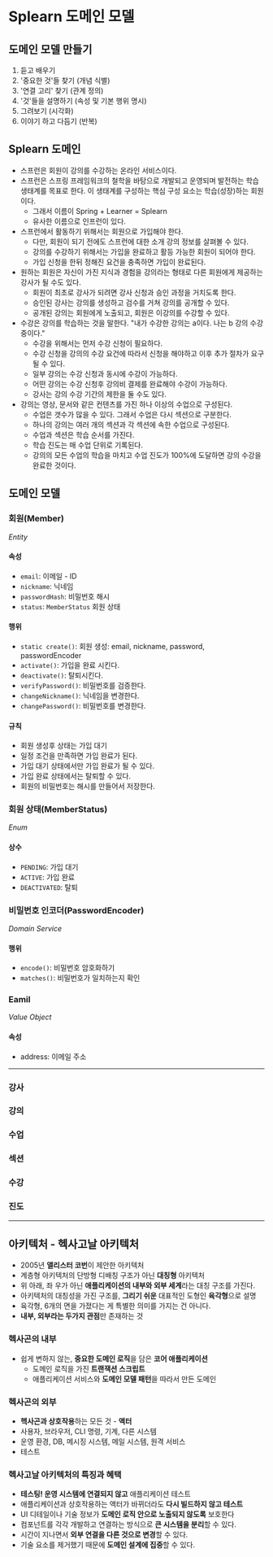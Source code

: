 # Splearn 도메인 모델

## 도메인 모델 만들기
1. 듣고 배우기
2. '중요한 것'들 찾기 (개념 식별)
3. '연결 고리' 찾기 (관계 정의)
4. '것'들을 설명하기 (속성 및 기본 행위 명시)
5. 그려보기 (시각화)
6. 이야기 하고 다듬기 (반복)

## Splearn 도메인
- 스프런은 회원이 강의를 수강하는 온라인 서비스이다.
- 스프런은 스프링 프레임워크의 철학을 바탕으로 개발되고 운영되며 발전하는 학습 생태계를 목표로 한다.
  이 생태계를 구성하는 핵심 구성 요소는 학습(성장)하는 회원이다.
  - 그래서 이름이 Spring + Learner = Splearn
  - 유사한 이름으로 인프런이 있다.
- 스프런에서 활동하기 위해서는 회원으로 가입해야 한다.
  - 다만, 회원이 되기 전에도 스프런에 대한 소개 강의 정보를 살펴볼 수 있다.
  - 강의를 수강하기 위해서는 가입을 완료하고 활등 가능한 회원이 되어야 한다.
  - 가입 신청을 한뒤 정해진 요건을 충족하면 가입이 완료된다.
- 원하는 회원은 자신이 가진 지식과 경험을 강의라는 형태로 다른 회원에게 제공하는 강사가 될 수도 있다.
  - 회원이 최초로 강사가 되려면 강사 신청과 승인 과정을 거치도록 한다.
  - 승인된 강사는 강의를 생성하고 검수를 거쳐 강의를 공개할 수 있다.
  - 공개된 강의는 회원에게 노출되고, 회원은 이강의를 수강할 수 있다.
- 수강은 강의를 학습하는 것을 말한다. "내가 수강한 강의는 a이다. 나는 b 강의 수강중이다."
  - 수강을 위해서는 먼저 수강 신청이 필요하다.
  - 수강 신청을 강의의 수강 요건에 따라서 신청을 해야하고 이후 추가 절차가 요구될 수 있다.
  - 일부 강의는 수강 신청과 동시에 수강이 가능하다.
  - 어떤 강의는 수강 신청후 강의비 결제를 완료해야 수강이 가능하다.
  - 강사는 강의 수강 기간의 제한을 둘 수도 있다.
- 강의는 영상, 문서와 같은 컨텐츠를 가진 하나 이상의 수업으로 구성된다.
  - 수업은 갯수가 많을 수 있다. 그래서 수업은 다시 섹션으로 구분한다.
  - 하나의 강의는 여러 개의 섹션과 각 섹션에 속한 수업으로 구성된다.
  - 수업과 섹션은 학습 순서를 가진다.
  - 학습 진도는 매 수업 단위로 기록된다.
  - 강의의 모든 수업의 학습을 마치고 수업 진도가 100%에 도달하면 강의 수강을 완료한 것이다.

## 도메인 모델

### 회원(Member)
_Entity_
#### 속성
- `email`: 이메일 - ID
- `nickname`: 닉네임
- `passwordHash`: 비밀번호 해시
- `status`: `MemberStatus` 회원 상태
#### 행위
- `static create()`: 회원 생성: email, nickname, password, passwordEncoder
- `activate()`: 가입을 완료 시킨다.
- `deactivate()`: 탈퇴시킨다.
- `verifyPassword()`: 비밀번호를 검증한다.
- `changeNickname()`: 닉네임을 변경한다.
- `changePassword()`: 비밀번호를 변경한다.
#### 규칙
- 회원 생성후 상태는 가입 대기
- 일정 조건을 만족하면 가입 완료가 된다.
- 가입 대기 상태에서만 가입 완료가 될 수 있다.
- 가입 완료 상태에서는 탈퇴할 수 있다.
- 회원의 비밀번호는 해시를 만들어서 저장한다.

### 회원 상태(MemberStatus)
_Enum_
#### 상수
- `PENDING`: 가입 대기
- `ACTIVE`: 가입 완료
- `DEACTIVATED`: 탈퇴

### 비밀번호 인코더(PasswordEncoder)
_Domain Service_
#### 행위
- `encode()`: 비밀번호 암호화하기
- `matches()`: 비밀번호가 일치하는지 확인

### Eamil
_Value Object_
#### 속성
- address: 이메일 주소
---


### 강사

### 강의

### 수업

### 섹션

### 수강

### 진도

---

## 아키텍처 - 헥사고날 아키텍처
- 2005년 **앨리스터 코번**이 제안한 아키텍처
- 계층형 아키텍처의 단방형 디배칭 구조가 아닌 **대칭형** 아키텍처
- 위 아래, 좌 우가 아닌 **애플리케이션의 내부와 외부 세계**라는 대칭 구조를 가진다.
- 아키텍처의 대칭성을 가진 구조를, **그리기 쉬운** 대표적인 도형인 **육각형**으로 설명
- 육각형, 6개의 면을 가졌다는 게 특별한 의미를 가지는 건 아니다.
- **내부, 외부라는 두가지 관점**만 존재하는 것

### 헥사곤의 내부
- 쉽게 변하지 않는, **중요한 도메인 로직**을 담은 **코어 애플리케이션**
  - 도메인 로직을 가진 **트랜잭션 스크립트**
  - 애플리케이션 서비스와 **도메인 모델 패턴**을 따라서 만든 도메인

### 헥사곤의 외부
- **헥사곤과 상호작용**하는 모든 것 - **액터**
- 사용자, 브라우저, CLI 명령, 기계, 다른 시스템
- 운영 환경, DB, 메시징 시스템, 메일 시스템, 원격 서비스
- 테스트

### 헥사고날 아키텍처의 특징과 혜택
- **테스팅! 운영 시스템에 연결되지 않고** 애플리케이션 테스트
- 애플리케이션과 상호작용하는 액터가 바뀌더라도 **다시 빌드하지 않고 테스트**
- UI 디테일이나 기술 정보가 **도메인 로직 안으로 노출되지 않도록** 보호한다
- 컴포넌트를 각각 개발하고 연결하는 방식으로 **큰 시스템을 분리**할 수 있다.
- 시간이 지나면서 **외부 연결을 다른 것으로 변경**할 수 있다.
- 기술 요소를 제거했기 때문에 **도메인 설계에 집중**할 수 있다.